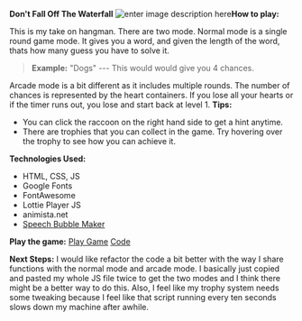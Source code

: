 **Don't Fall Off The Waterfall**
![enter image description here](https://i.imgur.com/OPT33Jt.png)**How to play:**

This is my take on hangman. There are two mode. Normal mode is a single round game mode. It gives you a word, and given the length of the word, thats how many guess you have to solve it.

> **Example:** "Dogs" --- This would would give you 4 chances.

Arcade mode is a bit different as it includes multiple rounds. The number of chances is represented by the heart containers. If you lose all your hearts or if the timer runs out, you lose and start back at level 1.
**Tips:**

- You can click the raccoon on the right hand side to get a hint anytime.
- There are trophies that you can collect in the game. Try hovering over the trophy to see how you can achieve it.

**Technologies Used:**

- HTML, CSS, JS
- Google Fonts
- FontAwesome
- Lottie Player JS
- animista.net
- [Speech Bubble Maker](https://projects.verou.me/bubbly/)

**Play the game:**
[Play Game](https://nickmackenzie.github.io/hangman/)
[Code](https://github.com/nickmackenzie/hangman)

**Next Steps:**
I would like refactor the code a bit better with the way I share functions with the normal mode and arcade mode. I basically just copied and pasted my whole JS file twice to get the two modes and I think there might be a better way to do this. Also, I feel like my trophy system needs some tweaking because I feel like that script running every ten seconds slows down my machine after awhile.

